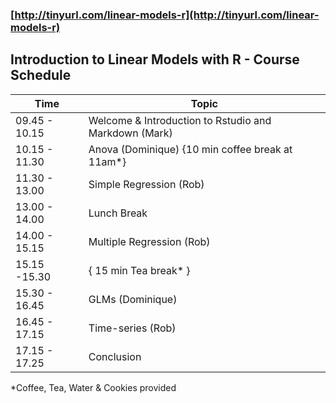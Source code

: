 ### [http://tinyurl.com/linear-models-r](http://tinyurl.com/linear-models-r)
## Introduction to Linear Models with R - Course Schedule

| Time  | Topic |
| ------------- | ------------- |
| 09.45 - 10.15   | Welcome & Introduction to Rstudio and Markdown (Mark)  |
| 10.15 - 11.30  | Anova (Dominique) {10 min coffee break at 11am*} |
| 11.30 - 13.00  | Simple Regression (Rob)  |
| 13.00 - 14.00 | Lunch Break  |
| 14.00 - 15.15 | Multiple Regression (Rob) |
| 15.15 -15.30 | { 15 min Tea break* }  |
| 15.30 - 16.45  | GLMs (Dominique)  |
| 16.45 - 17.15 | Time-series (Rob) |
| 17.15 - 17.25  | Conclusion  |

*Coffee, Tea, Water & Cookies provided
